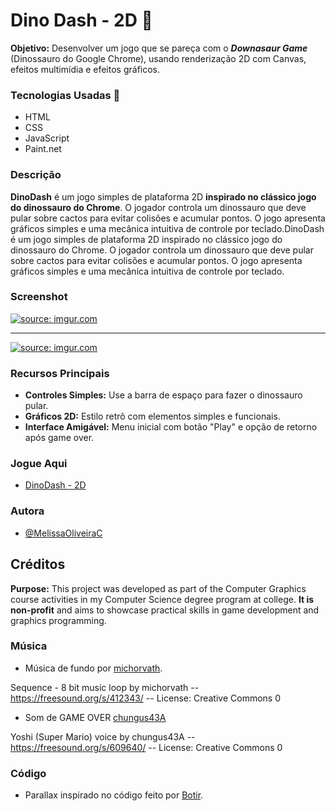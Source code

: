 # Dino Dash - 2D 🦕 

__Objetivo:__ Desenvolver um jogo que se pareça com o ___Downasaur Game___ (Dinossauro do Google Chrome), usando renderização 2D com Canvas, efeitos multimídia e efeitos gráficos.


### Tecnologias Usadas 🔧

- HTML
- CSS
- JavaScript
- Paint.net


### Descrição

__DinoDash__ é um jogo simples de plataforma 2D __inspirado no clássico jogo do dinossauro do Chrome__. O jogador controla um dinossauro que deve pular sobre cactos para evitar colisões e acumular pontos. O jogo apresenta gráficos simples e uma mecânica intuitiva de controle por teclado.DinoDash é um jogo simples de plataforma 2D inspirado no clássico jogo do dinossauro do Chrome. O jogador controla um dinossauro que deve pular sobre cactos para evitar colisões e acumular pontos. O jogo apresenta gráficos simples e uma mecânica intuitiva de controle por teclado.

### Screenshot

<a href="https://i.imgur.com/Tl6CoHR.png"><img src="https://i.imgur.com/Tl6CoHR.png" title="source: imgur.com" /></a>

________________________________________________________________________________________________________________________

<a href="https://i.imgur.com/8a2kGcL.png"><img src="https://i.imgur.com/8a2kGcL.png" title="source: imgur.com" /></a>

### Recursos Principais 

- __Controles Simples:__ Use a barra de espaço para fazer o dinossauro pular.
- __Gráficos 2D:__ Estilo retrô com elementos simples e funcionais.
- __Interface Amigável:__ Menu inicial com botão "Play" e opção de retorno após game over.

### __Jogue Aqui__

- [DinoDash - 2D](https://melissaoliveirac.github.io/CG/2d/dinodash-2d/)

### Autora

- [@MelissaOliveiraC](https://github.com/MelissaOliveiraC)

## Créditos

__Purpose:__ This project was developed as part of the Computer Graphics course activities in my Computer Science degree program at college. __It is non-profit__ and aims to showcase practical skills in game development and graphics programming. 


### Música

- Música de fundo por [michorvath](https://freesound.org/people/michorvath/).

Sequence - 8 bit music loop by michorvath -- https://freesound.org/s/412343/ -- License: Creative Commons 0

- Som de GAME OVER [chungus43A](https://freesound.org/people/chungus43A/)

Yoshi (Super Mario) voice by chungus43A -- https://freesound.org/s/609640/ -- License: Creative Commons 0


### Código

- Parallax inspirado no código feito por [Botir](https://github.com/Botir/HTML5-Canvas-parallax).
